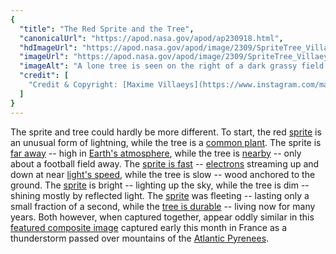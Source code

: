 ```yaml
---
{
  "title": "The Red Sprite and the Tree",
  "canonicalUrl": "https://apod.nasa.gov/apod/ap230918.html",
  "hdImageUrl": "https://apod.nasa.gov/apod/image/2309/SpriteTree_Villaeys_1333.jpg",
  "imageUrl": "https://apod.nasa.gov/apod/image/2309/SpriteTree_Villaeys_960.jpg",
  "imageAlt": "A lone tree is seen on the right of a dark grassy field. Above and on the right, a bright red filamentary glow is seen in the sky. The filaments of this glow may seem similar to the branches of the tree. Please see the explanation for more detailed information.",
  "credit": [
    "Credit & Copyright: [Maxime Villaeys](https://www.instagram.com/maximevillaeys/)"
  ]
}
---
```


The sprite and tree could hardly be more different. To start, the red [sprite](https://en.wikipedia.org/wiki/Sprite_(lightning)) is an unusual form of lightning, while the tree is a [common plant](https://www.poetryfoundation.org/poetrymagazine/poems/12744/trees). The sprite is [far away](https://diaryofdennis.files.wordpress.com/2019/08/shy-cat-wants-me-to-keep-distance.jpg) -- high in [Earth's atmosphere](https://www.nasa.gov/image-feature/upper-atmosphere-phenomena-caused-by-thunderstorms/), while the tree is [nearby](https://www.petmoo.com/wp-content/uploads/toptengamaimages/how-to-select-the-right-pet-camera/latest-pet-camera-features.jpg) -- only about a football field away. The [sprite is fast](https://apod.nasa.gov/apod/ap210104.html) -- [electrons](https://www.aps.org/publications/apsnews/200010/history.cfm) streaming up and down at near [light's speed](https://en.wikipedia.org/wiki/Speed_of_light), while the tree is slow -- wood anchored to the ground. The [sprite](https://apod.nasa.gov/apod/ap210330.html) is bright -- lighting up the sky, while the tree is dim -- shining mostly by reflected light. The [sprite](https://svs.gsfc.nasa.gov/11059) was fleeting -- lasting only a small fraction of a second, while the [tree is durable](https://onetreeplanted.org/blogs/stories/oldest-tallest-biggest-trees) -- living now for many years. Both however, when captured together, appear oddly similar in this [featured composite image](https://www.instagram.com/p/CwzJQ8ANidq/) captured early this month in France as a thunderstorm passed over mountains of the [Atlantic Pyrenees](https://apod.nasa.gov/apod/undefined).
